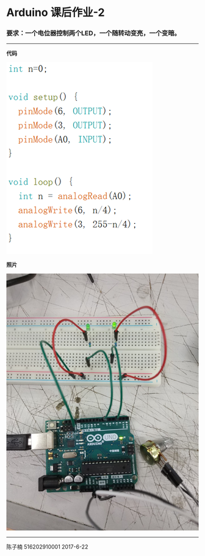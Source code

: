 # Arduino 课后作业-2

###  要求：一个电位器控制两个LED，一个随转动变亮，一个变暗。

-------------------------

**代码**

![d1](https://github.com/c1cccc/pic/blob/master/D2.PNG)

**照片**

![1](https://github.com/c1cccc/pic/blob/master/IMG_20170622_170632.jpg)

-------------------------

陈子楠 516202910001 2017-6-22
